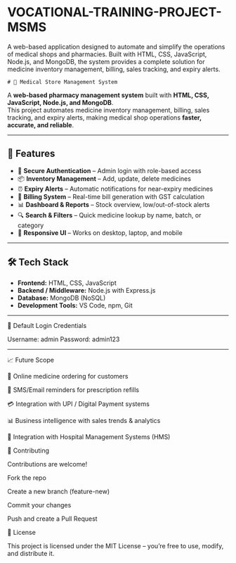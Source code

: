 # VOCATIONAL-TRAINING-PROJECT-MSMS
A web-based application designed to automate and simplify the operations of medical shops and pharmacies. Built with HTML, CSS, JavaScript, Node.js, and MongoDB, the system provides a complete solution for medicine inventory management, billing, sales tracking, and expiry alerts.


    # 💊 Medical Store Management System  

A **web-based pharmacy management system** built with **HTML, CSS, JavaScript, Node.js, and MongoDB**.  
This project automates medicine inventory management, billing, sales tracking, and expiry alerts, making medical shop operations **faster, accurate, and reliable**.  

---

## 🔑 Features  

- 🔐 **Secure Authentication** – Admin login with role-based access  
- 📦 **Inventory Management** – Add, update, delete medicines  
- ⏰ **Expiry Alerts** – Automatic notifications for near-expiry medicines  
- 🧾 **Billing System** – Real-time bill generation with GST calculation  
- 📊 **Dashboard & Reports** – Stock overview, low/out-of-stock alerts  
- 🔍 **Search & Filters** – Quick medicine lookup by name, batch, or category  
- 📱 **Responsive UI** – Works on desktop, laptop, and mobile  

---

## 🛠 Tech Stack  

- **Frontend:** HTML, CSS, JavaScript  
- **Backend / Middleware:** Node.js with Express.js  
- **Database:** MongoDB (NoSQL)  
- **Development Tools:** VS Code, npm, Git  

---

🔑 Default Login Credentials

Username: admin
Password: admin123

---

📈 Future Scope

🛒 Online medicine ordering for customers

📲 SMS/Email reminders for prescription refills

💳 Integration with UPI / Digital Payment systems

📊 Business intelligence with sales trends & analytics

🏥 Integration with Hospital Management Systems (HMS)

🤝 Contributing

Contributions are welcome!

Fork the repo

Create a new branch (feature-new)

Commit your changes

Push and create a Pull Request

📜 License

This project is licensed under the MIT License – you’re free to use, modify, and distribute it.

